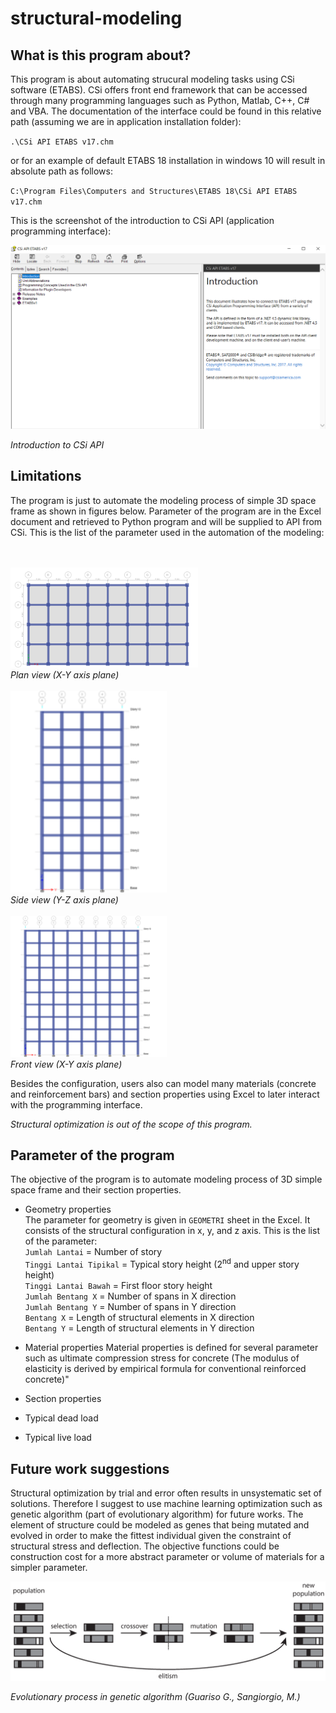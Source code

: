 # structural-modeling

## What is this program about?
This program is about automating strucural modeling tasks using CSi software (ETABS).
CSi offers front end framework that can be accessed through many programming languages such as Python, Matlab, C++, C# and VBA.
The documentation of the interface could be found in this relative path (assuming we are in application installation folder):

`.\CSi API ETABS v17.chm`

or for an example of default ETABS 18 installation in windows 10 will result in absolute path as follows:

`C:\Program Files\Computers and Structures\ETABS 18\CSi API ETABS v17.chm`

This is the screenshot of the introduction to CSi API (application programming interface):

<img src="img/1.PNG" alt="CSi API" width="700"/>

*Introduction to CSi API*

## Limitations
The program is just to automate the modeling process of simple 3D space frame as shown in figures below.
Parameter of the program are in the Excel document and retrieved to Python program and will be supplied to API from CSi. This is the list of the parameter used in the automation of the modeling:

<br> <br> <img src="img/2.png" alt="CSi API" width="300"/>
<br> *Plan view (X-Y axis plane)* <br> <br> <img src="img/3.png" alt="CSi API" width="250"/>
<br> *Side view (Y-Z axis plane)* <br> <br> <img src="img/4.png" alt="CSi API" width="250"/>
<br> *Front view (X-Y axis plane)*

Besides the configuration, users also can model many materials (concrete and reinforcement bars) and section properties using Excel to later interact with the programming interface.


*Structural optimization is out of the scope of this program.*

## Parameter of the program


The objective of the program is to automate modeling process of 3D simple space frame and their section properties.
- Geometry properties <br>
The parameter for geometry is given in `GEOMETRI` sheet in the Excel.
It consists of the structural configuration in x, y, and z axis.
This is the list of the parameter: <br>
`Jumlah Lantai` = Number of story <br>
`Tinggi Lantai Tipikal` = Typical story height (2<sup>nd</sup> and upper story height) <br>
`Tinggi Lantai Bawah` = First floor story height <br>
`Jumlah Bentang X` = Number of spans in X direction <br>
`Jumlah Bentang Y` = Number of spans in Y direction <br>
`Bentang X` = Length of structural elements in X direction <br>
`Bentang Y` = Length of structural elements in Y direction <br>

- Material properties
Material properties is defined for several parameter such as ultimate compression stress for concrete 
(The modulus of elasticity is derived by empirical formula for conventional reinforced concrete)"

- Section properties

- Typical dead load

- Typical live load

## Future work suggestions
Structural optimization by trial and error often results in unsystematic set of solutions. 
Therefore I suggest to use machine learning optimization such as genetic algorithm (part of evolutionary algorithm) for future works.
The element of structure could be modeled as genes that being mutated and evolved in order to make the fittest individual given the constraint of structural stress and deflection.
The objective functions could be construction cost for a more abstract parameter or volume of materials for a simpler parameter.

<img src="img/5.webp" alt="CSi API" width="700"/>

*Evolutionary process in genetic algorithm (Guariso G., Sangiorgio, M.)*
